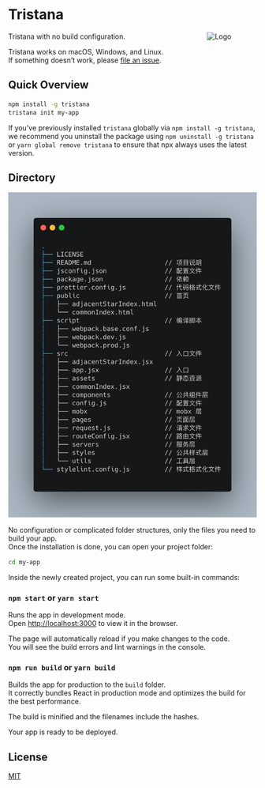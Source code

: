 # Tristana

<img alt="Logo" align="right" src="https://create-react-app.dev/img/logo.svg" width="20%" />

Tristana with no build configuration.

Tristana works on macOS, Windows, and Linux.<br>
If something doesn’t work, please [file an issue](https://github.com/xuya227939/tristana/issues/new).

## Quick Overview

```sh
npm install -g tristana
tristana init my-app
```

If you've previously installed `tristana` globally via `npm install -g tristana`, we recommend you uninstall the package using `npm uninstall -g tristana` or `yarn global remove tristana` to ensure that npx always uses the latest version.

## Directory

![WechatIMG3310](./WechatIMG3310.jpeg)

No configuration or complicated folder structures, only the files you need to build your app.<br>
Once the installation is done, you can open your project folder:

```sh
cd my-app
```

Inside the newly created project, you can run some built-in commands:

### `npm start` or `yarn start`

Runs the app in development mode.<br>
Open [http://localhost:3000](http://localhost:3000) to view it in the browser.

The page will automatically reload if you make changes to the code.<br>
You will see the build errors and lint warnings in the console.

### `npm run build` or `yarn build`

Builds the app for production to the `build` folder.<br>
It correctly bundles React in production mode and optimizes the build for the best performance.

The build is minified and the filenames include the hashes.<br>

Your app is ready to be deployed.

## License

[MIT](https://tldrlegal.com/license/mit-license)
